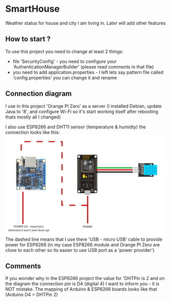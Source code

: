 # SmartHouse
Weather status for house and city I am living in. Later will add other features

## How to start ?
To use this project you need to change at least 2 things:
- file 'SecurityConfig' - you need to configure your 'AuthenticationManagerBuilder' (please read comments in that file)
- you need to add application.properties - I left lets say pattern file called 'config.properties' you can change it and rename

## Connection diagram
I use in this project 'Orange PI Zero' as a server (I installed Debian, update Java to '8', and configure Wi-Fi so it's start working itself after rebooting thats mostly all I changed)

I also use ESP8266 and DHT11 sensor (temperature & humidty) the connection looks like this:
![Connection diagram](https://raw.githubusercontent.com/heya10/SmartHouse/master/connection_diagram.png)
The dashed line means that I use there 'USB - micro USB' cable to provide power for ESP8266 (in my case ESP8266 module and Orange PI Zero are close to each other so its easier to use USB port as a 'power provider')

## Comments
If you wonder why in the ESP8266 project the value for 'DHTPin is 2 and on the diagram the connection pin is D4 (digital 4) I want to inform you - it is NOT mistake. The mapping of Arduino & ESP8266 boards looks like that (Arduino D4 = DHTPin 2)
